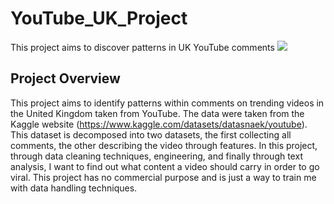 # YouTube_UK_Project
This project aims to discover patterns in UK YouTube comments
![](https://github.com/doc9090/YouTube_UK_Project/blob/main/gif/gif1.gif)


## Project Overview
This project aims to identify patterns within comments on trending videos in the United Kingdom taken from YouTube. The data were taken from the Kaggle website
(https://www.kaggle.com/datasets/datasnaek/youtube). This dataset is decomposed into two datasets, the first collecting all comments, the other describing the video through features. In this project, through data cleaning techniques, engineering, and finally through text analysis, I want to find out what content a video should carry in order to go viral. This project has no commercial purpose and is just a way to train me with data handling techniques.
